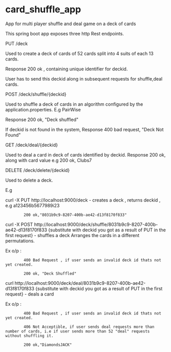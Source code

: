 # card_shuffle_app
App for multi player shuffle and deal game on a deck of cards

This spring boot app exposes three http Rest endpoints.

PUT /deck 

Used to create a deck of cards of 52 cards split into 4 suits of each 13 cards.

Response 200 ok , containing unique identifier for deckid.

User has to send this deckid along in subsequent requests for shuffle,deal cards.

POST /deck/shuffle/{deckid}

Used to shuffle a deck of cards in an algorithm configured by the application.properties.
E.g PairWise

Response 200 ok, "Deck shuffled"

If deckid is not found in the system, Response 400 bad request, "Deck Not Found"

GET /deck/deal/{deckid}

Used to deal a card in deck of cards identified by deckid.
Response 200 ok, along with card value
e.g 200 ok, Clubs7

DELETE /deck/delete/{deckid}

Used to delete a deck.

E.g 

curl -X PUT http://localhost:9000/deck - creates a deck , returns deckid , e.g a123456b5677989i23

            
            
            200 ok,"8031b9c9-8207-400b-ae42-d13f8170f833"
            
            
curl -X POST http://localhost:9000/deck/shuffle/8031b9c9-8207-400b-ae42-d13f8170f833 {substitute with deckid you got as a result of PUT in the first request} - shuffles a deck
     Arranges the cards in a different permutations.
     
   Ex o/p : 
   
            400 Bad Request , if user sends an invalid deck id thats not yet created.
            
            200 ok, "Deck Shuffled"
            
curl http://localhost:9000/deck/deal/8031b9c9-8207-400b-ae42-d13f8170f833  {substitute with deckid you got as a result of PUT in the first request} - deals a card

   Ex o/p : 
   
            400 Bad Request , if user sends an invalid deck id thats not yet created.
            
            406 Not Acceptible, if user sends deal requests more than number of cards, i.e if user sends more than 52 "deal" requests without shuffling it.
            
            200 ok,"DiamondsJACK"
            


